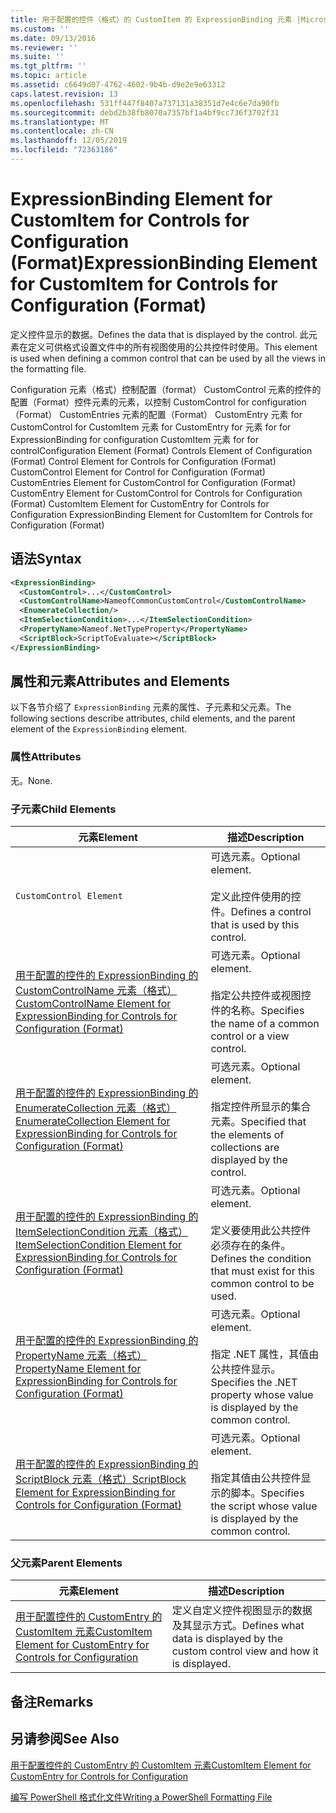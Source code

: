 ```yaml
---
title: 用于配置的控件（格式）的 CustomItem 的 ExpressionBinding 元素 |Microsoft Docs
ms.custom: ''
ms.date: 09/13/2016
ms.reviewer: ''
ms.suite: ''
ms.tgt_pltfrm: ''
ms.topic: article
ms.assetid: c6649d07-4762-4602-9b4b-d9e2e9e63312
caps.latest.revision: 13
ms.openlocfilehash: 531ff447f8407a737131a38351d7e4c6e7da90fb
ms.sourcegitcommit: debd2b38fb8070a7357bf1a4bf9cc736f3702f31
ms.translationtype: MT
ms.contentlocale: zh-CN
ms.lasthandoff: 12/05/2019
ms.locfileid: "72363186"
---
```

# <a name="expressionbinding-element-for-customitem-for-controls-for-configuration-format"></a><span data-ttu-id="46c03-102">ExpressionBinding Element for CustomItem for Controls for Configuration (Format)</span><span class="sxs-lookup"><span data-stu-id="46c03-102">ExpressionBinding Element for CustomItem for Controls for Configuration (Format)</span></span>

<span data-ttu-id="46c03-103">定义控件显示的数据。</span><span class="sxs-lookup"><span data-stu-id="46c03-103">Defines the data that is displayed by the control.</span></span> <span data-ttu-id="46c03-104">此元素在定义可供格式设置文件中的所有视图使用的公共控件时使用。</span><span class="sxs-lookup"><span data-stu-id="46c03-104">This element is used when defining a common control that can be used by all the views in the formatting file.</span></span>

<span data-ttu-id="46c03-105">Configuration 元素（格式）控制配置（format） CustomControl 元素的控件的配置（Format）控件元素的元素，以控制 CustomControl for configuration （Format） CustomEntries 元素的配置（Format） CustomEntry 元素 for CustomControl for CustomItem 元素 for CustomEntry for 元素 for for ExpressionBinding for configuration CustomItem 元素 for for control</span><span class="sxs-lookup"><span data-stu-id="46c03-105">Configuration Element (Format) Controls Element of Configuration (Format) Control Element for Controls for Configuration (Format) CustomControl Element for Control for Configuration (Format) CustomEntries Element for CustomControl for Configuration (Format) CustomEntry Element for CustomControl for Controls for Configuration (Format) CustomItem Element for CustomEntry for Controls for Configuration ExpressionBinding Element for CustomItem for Controls for Configuration (Format)</span></span>

## <a name="syntax"></a><span data-ttu-id="46c03-106">语法</span><span class="sxs-lookup"><span data-stu-id="46c03-106">Syntax</span></span>

```xml
<ExpressionBinding>
  <CustomControl>...</CustomControl>
  <CustomControlName>NameofCommonCustomControl</CustomControlName>
  <EnumerateCollection/>
  <ItemSelectionCondition>...</ItemSelectionCondition>
  <PropertyName>Nameof.NetTypeProperty</PropertyName>
  <ScriptBlock>ScriptToEvaluate></ScriptBlock>
</ExpressionBinding>
```

## <a name="attributes-and-elements"></a><span data-ttu-id="46c03-107">属性和元素</span><span class="sxs-lookup"><span data-stu-id="46c03-107">Attributes and Elements</span></span>

<span data-ttu-id="46c03-108">以下各节介绍了 `ExpressionBinding` 元素的属性、子元素和父元素。</span><span class="sxs-lookup"><span data-stu-id="46c03-108">The following sections describe attributes, child elements, and the parent element of the `ExpressionBinding` element.</span></span>

### <a name="attributes"></a><span data-ttu-id="46c03-109">属性</span><span class="sxs-lookup"><span data-stu-id="46c03-109">Attributes</span></span>

<span data-ttu-id="46c03-110">无。</span><span class="sxs-lookup"><span data-stu-id="46c03-110">None.</span></span>

### <a name="child-elements"></a><span data-ttu-id="46c03-111">子元素</span><span class="sxs-lookup"><span data-stu-id="46c03-111">Child Elements</span></span>

|<span data-ttu-id="46c03-112">元素</span><span class="sxs-lookup"><span data-stu-id="46c03-112">Element</span></span>|<span data-ttu-id="46c03-113">描述</span><span class="sxs-lookup"><span data-stu-id="46c03-113">Description</span></span>|
|-------------|-----------------|
|`CustomControl Element`|<span data-ttu-id="46c03-114">可选元素。</span><span class="sxs-lookup"><span data-stu-id="46c03-114">Optional element.</span></span><br /><br /> <span data-ttu-id="46c03-115">定义此控件使用的控件。</span><span class="sxs-lookup"><span data-stu-id="46c03-115">Defines a control that is used by this control.</span></span>|
|[<span data-ttu-id="46c03-116">用于配置的控件的 ExpressionBinding 的 CustomControlName 元素（格式）</span><span class="sxs-lookup"><span data-stu-id="46c03-116">CustomControlName Element for ExpressionBinding for Controls for Configuration (Format)</span></span>](./customcontrolname-element-for-expressionbinding-for-controls-for-configuration-format.md)|<span data-ttu-id="46c03-117">可选元素。</span><span class="sxs-lookup"><span data-stu-id="46c03-117">Optional element.</span></span><br /><br /> <span data-ttu-id="46c03-118">指定公共控件或视图控件的名称。</span><span class="sxs-lookup"><span data-stu-id="46c03-118">Specifies the name of a common control or a view control.</span></span>|
|[<span data-ttu-id="46c03-119">用于配置的控件的 ExpressionBinding 的 EnumerateCollection 元素（格式）</span><span class="sxs-lookup"><span data-stu-id="46c03-119">EnumerateCollection Element for ExpressionBinding for Controls for Configuration (Format)</span></span>](./enumeratecollection-element-for-expressionbinding-for-controls-for-configuration-format.md)|<span data-ttu-id="46c03-120">可选元素。</span><span class="sxs-lookup"><span data-stu-id="46c03-120">Optional element.</span></span><br /><br /> <span data-ttu-id="46c03-121">指定控件所显示的集合元素。</span><span class="sxs-lookup"><span data-stu-id="46c03-121">Specified that the elements of collections are displayed by the control.</span></span>|
|[<span data-ttu-id="46c03-122">用于配置的控件的 ExpressionBinding 的 ItemSelectionCondition 元素（格式）</span><span class="sxs-lookup"><span data-stu-id="46c03-122">ItemSelectionCondition Element for ExpressionBinding for Controls for Configuration (Format)</span></span>](./itemselectioncondition-element-for-expressionbinding-for-controls-for-configuration-format.md)|<span data-ttu-id="46c03-123">可选元素。</span><span class="sxs-lookup"><span data-stu-id="46c03-123">Optional element.</span></span><br /><br /> <span data-ttu-id="46c03-124">定义要使用此公共控件必须存在的条件。</span><span class="sxs-lookup"><span data-stu-id="46c03-124">Defines the condition that must exist for this common control to be used.</span></span>|
|[<span data-ttu-id="46c03-125">用于配置的控件的 ExpressionBinding 的 PropertyName 元素（格式）</span><span class="sxs-lookup"><span data-stu-id="46c03-125">PropertyName Element for ExpressionBinding for Controls for Configuration (Format)</span></span>](./propertyname-element-for-expressionbinding-for-controls-for-configuration-format.md)|<span data-ttu-id="46c03-126">可选元素。</span><span class="sxs-lookup"><span data-stu-id="46c03-126">Optional element.</span></span><br /><br /> <span data-ttu-id="46c03-127">指定 .NET 属性，其值由公共控件显示。</span><span class="sxs-lookup"><span data-stu-id="46c03-127">Specifies the .NET property whose value is displayed by the common control.</span></span>|
|[<span data-ttu-id="46c03-128">用于配置的控件的 ExpressionBinding 的 ScriptBlock 元素（格式）</span><span class="sxs-lookup"><span data-stu-id="46c03-128">ScriptBlock Element for ExpressionBinding for Controls for Configuration (Format)</span></span>](./scriptblock-element-for-expressionbinding-for-controls-for-configuration-format.md)|<span data-ttu-id="46c03-129">可选元素。</span><span class="sxs-lookup"><span data-stu-id="46c03-129">Optional element.</span></span><br /><br /> <span data-ttu-id="46c03-130">指定其值由公共控件显示的脚本。</span><span class="sxs-lookup"><span data-stu-id="46c03-130">Specifies the script whose value is displayed by the common control.</span></span>|

### <a name="parent-elements"></a><span data-ttu-id="46c03-131">父元素</span><span class="sxs-lookup"><span data-stu-id="46c03-131">Parent Elements</span></span>

|<span data-ttu-id="46c03-132">元素</span><span class="sxs-lookup"><span data-stu-id="46c03-132">Element</span></span>|<span data-ttu-id="46c03-133">描述</span><span class="sxs-lookup"><span data-stu-id="46c03-133">Description</span></span>|
|-------------|-----------------|
|[<span data-ttu-id="46c03-134">用于配置控件的 CustomEntry 的 CustomItem 元素</span><span class="sxs-lookup"><span data-stu-id="46c03-134">CustomItem Element for CustomEntry for Controls for Configuration</span></span>](./customitem-element-for-customentry-for-controls-for-configuration-format.md)|<span data-ttu-id="46c03-135">定义自定义控件视图显示的数据及其显示方式。</span><span class="sxs-lookup"><span data-stu-id="46c03-135">Defines what data is displayed by the custom control view and how it is displayed.</span></span>|

## <a name="remarks"></a><span data-ttu-id="46c03-136">备注</span><span class="sxs-lookup"><span data-stu-id="46c03-136">Remarks</span></span>

## <a name="see-also"></a><span data-ttu-id="46c03-137">另请参阅</span><span class="sxs-lookup"><span data-stu-id="46c03-137">See Also</span></span>

[<span data-ttu-id="46c03-138">用于配置控件的 CustomEntry 的 CustomItem 元素</span><span class="sxs-lookup"><span data-stu-id="46c03-138">CustomItem Element for CustomEntry for Controls for Configuration</span></span>](./customitem-element-for-customentry-for-controls-for-configuration-format.md)

[<span data-ttu-id="46c03-139">编写 PowerShell 格式化文件</span><span class="sxs-lookup"><span data-stu-id="46c03-139">Writing a PowerShell Formatting File</span></span>](./writing-a-powershell-formatting-file.md)
